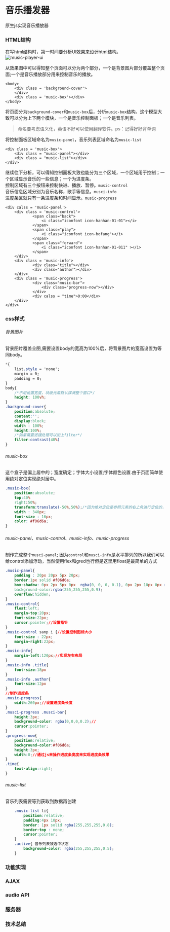 # 音乐播发器
原生js实现音乐播放器
### HTML结构
在写html结构时，第一时间要分析UI效果来设计html结构。  
![music-player-ui](http://m.qpic.cn/psc?/V534a6R1474JQl2rA0ky3JEBYR4VX4Yr/ruAMsa53pVQWN7FLK88i5ogt.Bm*BCA1fd1XnZPxrI47etDMzXCjY1hlg.XPoI4rHKnJ6a4cRZPU9*GArCv3KM3gdVlKXasqojdo664xVdI!/b&bo=*Ac4BAAAAAADB.U!&rf=viewer_4)

从效果图中可以得知整个页面可以分为两个部分，一个是背景图片部分覆盖整个页面;一个是音乐播放部分用来控制音乐的播放。  
```
<body>
    <div class = 'background-cover'>
    </div>
    <div class = 'music-box'></div>
</body>
```
将页面分为`background-cover`和`music-box`后，分析`music-box`结构。这个模型大致可以分为上下两个模块，一个是音乐控制面板；一个是音乐列表。
> 命名要考虑语义化，英语不好可以使用翻译软件。ps：记得好好背单词

将控制面板区域命名为`music-panel`，音乐列表区域命名为`music-list`
```
<div class = 'music-box'>
    <div class = "music-panel"></div>
    <div class = "music-list"></div>
</div>
```
继续往下分析，可以得知控制面板大致也能分为三个区域，一个区域用于控制；一个区域显示音乐的一些信息；一个为进度条。  
控制区域有三个按钮来控制快进、播放、暂停。`music-control`  
音乐信息区域分别为音乐名称，歌手等信息。`musci-info`  
进度条区就只有一条进度条和时间显示。`music-progress`  

```
<div calss = 'music-panel'>
    <div class = 'music-control'>
            <span class="back">
                <i class="iconfont icon-hanhan-01-01"></i>
            </span>
            <span class="play">
                <i class="iconfont icon-bofang"></i>
            </span>
            <span class="forward">
                <i class="iconfont icon-hanhan-01-011" ></i>
            </span>
    </div>
    <div class = 'music-info'>
            <div class="title"></div>
            <div class="author"></div>        
    </div>
    <div class = 'music-progress'>
            <div class="music-bar">
                <div class="progress-now"></div>
            </div>
            <div calss = "time">0:00</div>
    </div>
</div>
```

### css样式
###### 背景图片
背景图片覆盖全图,需要设置body的宽高为100%后，将背景图片的宽高设置为等同body。
```css
*{
    list.style = 'none';
    margin = 0;
    padding = 0;
}
body{
    /*不用设置宽度，块级元素默认撑满整个窗口*/
    height: 100vh;
}
.background-cover{
    position:absolute;
    content:'';
    display:block;
    width : 100%;
    height:100%;
    /*如果需要滤镜处理可以加上filter*/
    filter:contrast(40%)
}
```
###### music-box
这个盒子是偏上居中的；宽度确定；字体大小设置;字体颜色设置.由于页面简单使用绝对定位实现绝对居中。  
```css
.music-box{
    position:absolute;
    top:40%
    right:50%;
    transform:translate(-50%,50%);/*因为绝对定位是参照元素的右上角进行定位的，所以要减掉上右百分之50来实现绝对居中*/
    width : 340px;
    font-size : 16px;
    color: #f06d6a;     
}
```
###### music-panel、music-control、music-info、music-progress
制作完成整个`musci-panel`;
因为`control`和`musci-info`是水平排列的所以我们可以给control添加浮动，当然使用flex和gred也行但是这里用float是最简单的方式
```css
.music-panel{
    padding : 20px 20px 5px 20px;
    border:1px solid #f06d6a;
    box-shadow: 0px 2px 5px 0px  rgba(0, 0, 0, 0.1), 0px 2px 10px 0px rgba(0, 0, 0, 0.05)/*添加阴影突出立体感*/
    background-color:rgba(255,255,255,0.9);
    overflow:hidden;
}
.music-control{
    float:left;
    margin-top:20px;
    font-size:22px;
    cursor:pointer;//设置指针
}
.music-control sanp i {//设置控制图标大小
    font-size : 22px;
    margin-right:22px;
}
.music-info{
    margin-left:120px;//实现左右布局
}
.music-info .title{
    font-size:18px
}
.music-info .author{
    font-size:12px
}
//制作进度条
.music-progress{
    width:260px;//设置进度条长度
}
.musci-progress .musci-bar{
    height:3px;
    background-color: rgba(0,0,0,0.2);//
    cursor:pointer;
}
.progress-now{
    position:relative;
    background-color:#f06d6a;
    height:3px;
    width:0;//通过js来操作进度条宽度来实现进度条效果
}
.time{
    text-align:right;
}
```
###### music-list
音乐列表需要等到获取到数据再创建
```css
    .music-list li{
        position:relative;
        padding:4px 10px;
        border: 1px solid rgba(255,255,255,0.8);
        border-top : none;
        cursor:pointer;
    }
    .active{ 音乐列表被选中状态
        background-color: rgba(255,255,255,0.5);
    }
```
### 功能实现
### AJAX
### audio API
### 服务器
### 技术总结